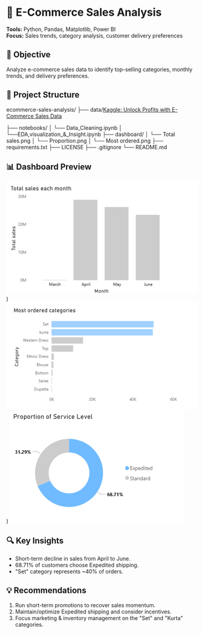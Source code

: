 
# 🛒 E-Commerce Sales Analysis  
**Tools:** Python, Pandas, Matplotlib, Power BI  
**Focus:** Sales trends, category analysis, customer delivery preferences

## 🎯 Objective
Analyze e-commerce sales data to identify top-selling categories, monthly trends, and delivery preferences.

## 🧩 Project Structure
ecommerce-sales-analysis/
├── data/[Kaggle: Unlock Profits with E-Commerce Sales Data](https://www.kaggle.com/datasets/thedevastator/unlock-profits-with-e-commerce-sales-data)
                     
├── notebooks/
│   └── Data_Cleaning.ipynb
│   └──EDA,visualization_&_Insight.ipynb
├── dashboard/
│   └── Total sales.png
│   └── Proportion.png
│   └── Most ordered.png
├── requirements.txt
├── LICENSE
├── .gitignore
└── README.md

## 📊 Dashboard Preview

![Total Sales](https://github.com/aThanakrit11/Superstore-Project/blob/main/Total%20sales.png))
![Most Ordered Categories](https://github.com/aThanakrit11/Superstore-Project/blob/main/Most%20ordered.png))
![Proportion](https://raw.githubusercontent.com/aThanakrit11/Superstore-Project/main/Proportion.png)


## 🔍 Key Insights
- Short-term decline in sales from April to June.
- 68.71% of customers choose Expedited shipping.
- "Set" category represents ~40% of orders.

## 💡 Recommendations
1. Run short-term promotions to recover sales momentum.
2. Maintain/optimize Expedited shipping and consider incentives.
3. Focus marketing & inventory management on the "Set" and "Kurta" categories.



